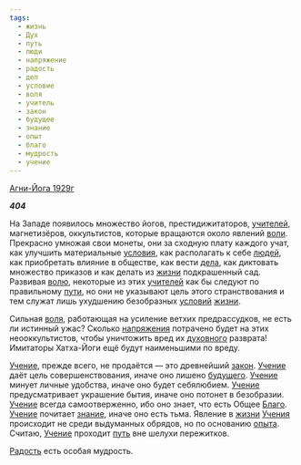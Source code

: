 ```yaml
---
tags:
  - жизнь
  - Дух
  - путь
  - люди
  - напряжение
  - радость
  - дел
  - условие
  - воля
  - учитель
  - закон
  - будущее
  - знание
  - опыт
  - благо
  - мудрость
  - учение
---
```

[Агни-Йога 1929г](https://127.0.0.1:4002/agni/1929)

___404___

На Западе появилось множество йогов, престидижитаторов, [учителей](../../../tags/#учитель), магнетизёров, оккультистов, которые вращаются около явлений [воли](../../../tags/#[воля](../../../tags/#воля)). Прекрасно умножая свои монеты, они за сходную плату каждого учат, как улучшить материальные [условия](../../../tags/#условие), как располагать к себе [людей](../../../tags/#люди), как приобретать влияние в обществе, как вести [дела](../../../tags/#дел), как диктовать множество приказов и как делать из [жизни](../../../tags/#жизнь) подкрашенный сад. Развивая [волю](../../../tags/#[воля](../../../tags/#воля)), некоторые из этих [учителей](../../../tags/#учитель) как бы следуют по правильному [пути](../../../tags/#[путь](../../../tags/#путь)), но они не указывают цель этого странствования и тем служат лишь ухудшению безобразных [условий](../../../tags/#условие) [жизни](../../../tags/#жизнь).   

Сильная [воля](../../../tags/#воля), работающая на усиление ветхих предрассудков, не есть ли истинный ужас? Сколько [напряжения](../../../tags/#напряжение) потрачено будет на этих неооккультистов, чтобы уничтожить вред их [духовного](../../../tags/#Дух) разврата! Имитаторы Хатха-Йоги ещё будут наименьшими по вреду.   

[Учение](../../../tags/#учение), прежде всего, не продаётся — это древнейший [закон](../../../tags/#закон). [Учение](../../../tags/#учение) даёт цель совершенствования, иначе оно лишено [будущего](../../../tags/#будущее). [Учение](../../../tags/#учение) минует личные удобства, иначе оно будет себялюбием. [Учение](../../../tags/#учение) предусматривает украшение бытия, иначе оно потонет в безобразии. [Учение](../../../tags/#учение) всегда самоотверженно, ибо оно знает, что есть Общее [Благо](../../../tags/#благо). [Учение](../../../tags/#учение) почитает [знание](../../../tags/#знание), иначе оно есть тьма. Явление в [жизни](../../../tags/#жизнь) [Учения](../../../tags/#учение) происходит не среди выдуманных обрядов, но по основанию [опыта](../../../tags/#опыт). Считаю, [Учение](../../../tags/#учение) проходит [путь](../../../tags/#путь) вне шелухи пережитков.   

[Радость](../../../tags/#радость) есть особая мудрость.